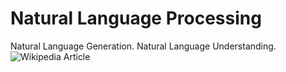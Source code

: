 # Natural Language Processing
Natural Language Generation. Natural Language Understanding. ![Wikipedia Article](https://en.wikipedia.org/wiki/Natural_language_processing)
